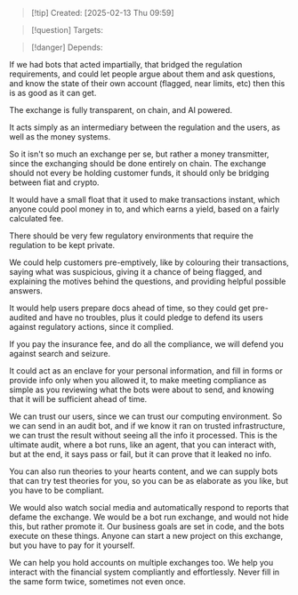 
>[!tip] Created: [2025-02-13 Thu 09:59]

>[!question] Targets: 

>[!danger] Depends: 

If we had bots that acted impartially, that bridged the regulation requirements, and could let people argue about them and ask questions, and know the state of their own account (flagged, near limits, etc) then this is as good as it can get.

The exchange is fully transparent, on chain, and AI powered.

It acts simply as an intermediary between the regulation and the users, as well as the money systems.

So it isn't so much an exchange per se, but rather a money transmitter, since the exchanging should be done entirely on chain.  The exchange should not every be holding customer funds, it should only be bridging between fiat and crypto.

It would have a small float that it used to make transactions instant, which anyone could pool money in to, and which earns a yield, based on a fairly calculated fee.

There should be very few regulatory environments that require the regulation to be kept private.

We could help customers pre-emptively, like by colouring their transactions, saying what was suspicious, giving it a chance of being flagged, and explaining the motives behind the questions, and providing helpful possible answers.

It would help users prepare docs ahead of time, so they could get pre-audited and have no troubles, plus it could pledge to defend its users against regulatory actions, since it complied.

If you pay the insurance fee, and do all the compliance, we will defend you against search and seizure.

It could act as an enclave for your personal information, and fill in forms or provide info only when you allowed it, to make meeting compliance as simple as you reviewing what the bots were about to send, and knowing that it will be sufficient ahead of time.

We can trust our users, since we can trust our computing environment.  So we can send in an audit bot, and if we know it ran on trusted infrastructure, we can trust the result without seeing all the info it processed.  This is the ultimate audit, where a bot runs, like an agent, that you can interact with, but at the end, it says pass or fail, but it can prove that it leaked no info.

You can also run theories to your hearts content, and we can supply bots that can try test theories for you, so you can be as elaborate as you like, but you have to be compliant.

We would also watch social media and automatically respond to reports that defame the exchange.  We would be a bot run exchange, and would not hide this, but rather promote it.  Our business goals are set in code, and the bots execute on these things.  Anyone can start a new project on this exchange, but you have to pay for it yourself.

We can help you hold accounts on multiple exchanges too.  We help you interact with the financial system compliantly and effortlessly.  Never fill in the same form twice, sometimes not even once.